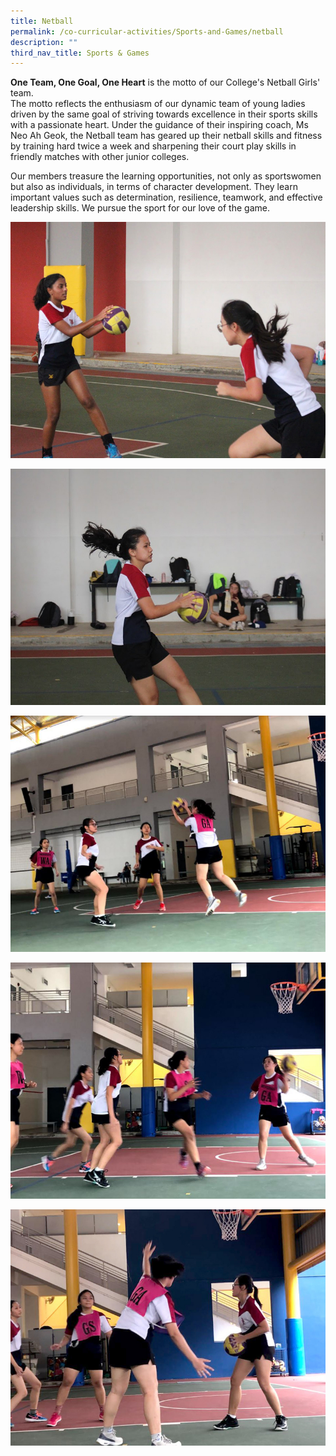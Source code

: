 ```yaml
---
title: Netball
permalink: /co-curricular-activities/Sports-and-Games/netball
description: ""
third_nav_title: Sports & Games
---
```

**One Team, One Goal, One Heart** is the motto of our College's Netball Girls' team.  
The motto reflects the enthusiasm of our dynamic team of young ladies driven by the same goal of striving towards excellence in their sports skills with a passionate heart. Under the guidance of their inspiring coach, Ms Neo Ah Geok, the Netball team has geared up their netball skills and fitness by training hard twice a week and sharpening their court play skills in friendly matches with other junior colleges.  
  
Our members treasure the learning opportunities, not only as sportswomen but also as individuals, in terms of character development. They learn important values such as determination, resilience, teamwork, and effective leadership skills. We pursue the sport for our love of the game.

![](/images/TMJC-StudentDevelopment_CCA_Netball_01.jpeg)

![](/images/TMJC-StudentDevelopment_CCA_Netball_02.jpeg)

![](/images/TMJC-StudentDevelopment_CCA_Netball_03.jpeg)

![](/images/TMJC-StudentDevelopment_CCA_Netball_04.jpeg)

![](/images/TMJC-StudentDevelopment_CCA_Netball_05.jpeg)